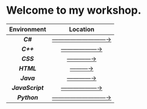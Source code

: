 # Welcome to my workshop.

| Environment      | Location                                                                                    |
|:----------------:|:-------------------------------------------------------------------------------------------:|
| **_C#_**         | [—————————→](https://github.com/Landon-Brown1/CodeDump/tree/master/Languages/C%23 "C#")                       |
| **_C++_**        | [——————→](https://github.com/Landon-Brown1/CodeDump/tree/master/Languages/C%2B%2B "C++")                  |
| **_CSS_**        | [————→](https://github.com/Landon-Brown1/CodeDump/tree/master/Languages/CSS "CSS")                      |
| **_HTML_**       | [———→](https://github.com/Landon-Brown1/CodeDump/tree/master/Languages/HTML "HTML")                   |
| **_Java_**       | [————→](https://github.com/Landon-Brown1/CodeDump/tree/master/Languages/Java "Java")                   |
| **_JavaScript_** | [——————→](https://github.com/Landon-Brown1/CodeDump/tree/master/Languages/Javascript "JavaScript") |
| **_Python_**     | [—————————→](https://github.com/Landon-Brown1/CodeDump/tree/master/Languages/Python "Python")             |
